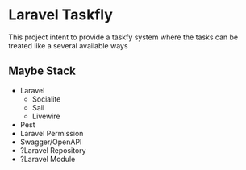 # Laravel Taskfly

This project intent to provide a taskfy system where the tasks can be treated like a several available ways

## Maybe Stack
- Laravel 
  - Socialite
  - Sail
  - Livewire
- Pest
- Laravel Permission
- Swagger/OpenAPI
- ?Laravel Repository
- ?Laravel Module
  
